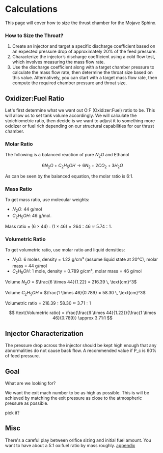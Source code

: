 # Calculations

This page will cover how to size the thrust chamber for the Mojave Sphinx.

### How to Size the Throat?

1. Create an injector and target a specific discharge coefficient based on an expected pressure drop of approximately 20% of the feed pressure.
2. Characterize the injector’s discharge coefficient using a cold flow test, which involves measuring the mass flow rate.
3. Use the discharge coefficient along with a target chamber pressure to calculate the mass flow rate, then determine the throat size based on this value. Alternatively, you can start with a target mass flow rate, then compute the required chamber pressure and throat size.


## Oxidizer:Fuel Ratio 

Let's first determine what we want out O:F (Oxidizer:Fuel) ratio to be. This will allow us to set tank volume accordingly. We will calculate the stoichiometric ratio, then decide is we want to adjust it to something more oxidizer or fuel rich depending on our structural capabilities for our thrust chamber. 

### Molar Ratio

The following is a balanced reaction of pure $N_2O$ and Ethanol

$$
6 N_2O + C_2H_5OH \rightarrow 6 N_2 + 2 CO_2 + 3 H_2O
$$

As can be seen by the balanced equation, the molar ratio is 6:1. 

### Mass Ratio

To get mass ratio, use molecular weights: 

- $N_2O$: 44 g/mol
- $C_2H_5OH$: 46 g/mol. 

Mass ratio = $(6 \times 44) : (1 \times 46) = 264 : 46 \approx 5.74:1$.

### Volumetric Ratio

To get volumetric ratio, use molar ratio and liquid densities:

- $N_2O$: 6 moles, density = 1.22 g/cm³ (assume liquid state at 20°C), molar mass = 44 g/mol
- $C_2H_5OH$: 1 mole, density = 0.789 g/cm³, molar mass = 46 g/mol

Volume $N_2O$ = $\frac{6 \times 44}{1.22} = 216.39 \, \text{cm}^3$  

Volume $C_2H_5OH$ = $\frac{1 \times 46}{0.789} = 58.30 \, \text{cm}^3$  

Volumetric ratio = $216.39 : 58.30 \approx 3.71:1$

$$
\text{Volumetric ratio} = \frac{\frac{6 \times 44}{1.22}}{\frac{1 \times 46}{0.789}} \approx 3.71:1
$$

## Injector Characterization 

The pressure drop across the injector should be kept high enough that any abnormalities do not cause back flow. A recommended value if P_c is 60% of feed pressure.



## Goal

What are we looking for? 

We want the exit mach number to be as high as possible. This is will be achieved by matching the exit pressure as close to the atmospheric pressure as possible.

pick it?

## Misc

There's a careful play between orifice sizing and initial fuel amount. You want to have about a 5:1 ox:fuel ratio by mass roughly.
[appendix](thrust-chamber-sizing/appendix.pdf)